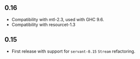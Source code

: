 0.16
----

- Compatibility with mtl-2.3, used with GHC 9.6.
- Compatibility with resourcet-1.3

0.15
----

- First release with support for `servant-0.15` `Stream` refactoring.
